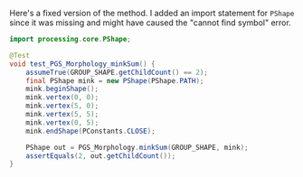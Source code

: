 Here's a fixed version of the method. I added an import statement for `PShape` since it was missing and might have caused the "cannot find symbol" error.

```java
import processing.core.PShape;

@Test
void test_PGS_Morphology_minkSum() {
    assumeTrue(GROUP_SHAPE.getChildCount() == 2);
    final PShape mink = new PShape(PShape.PATH);
    mink.beginShape();
    mink.vertex(0, 0);
    mink.vertex(5, 0);
    mink.vertex(5, 5);
    mink.vertex(0, 5);
    mink.endShape(PConstants.CLOSE);

    PShape out = PGS_Morphology.minkSum(GROUP_SHAPE, mink);
    assertEquals(2, out.getChildCount());
}
```